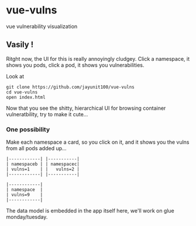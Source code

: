 # vue-vulns
vue vulnerability visualization

## Vasily !  

Ritght now, the UI for this is really annoyingly cludgey.  Click a namespace, it shows you pods, click a pod, it shows you vulnerabilities.

Look at 

```
git clone https://github.com/jayunit100/vue-vulns
cd vue-vulns
open index.html
```

Now that you see the shitty, hierarchical UI for browsing container vulneratbility, try to make it cute...

### One possibility 

Make each namespace a card, so you click on it, and it shows you the vulns from all pods added up...

```
|------------| |-----------|
| namespaceb | | namespacec|
| vulns=1    | |   vulns=2 |
|------------| |-----------|

|------------|
| namespace  |
| vulns=9    | 
|------------|

```

The data model is embedded in the app itself here, we'll work on glue monday/tuesday.
